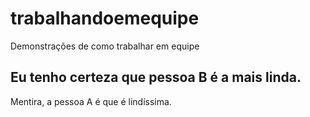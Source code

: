 # trabalhandoemequipe
Demonstrações de como trabalhar em equipe

## Eu tenho certeza que pessoa B é a mais linda.

Mentira, a pessoa A é que é lindíssima.